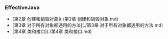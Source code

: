 ### EffectiveJava

- [第2章 创建和销毁对象](./第2章 创建和销毁对象.md)
- [第3章 对于所有对象都通用的方法](./第3章 对于所有对象都通用的方法.md)
- [第4章 类和接口](./第4章 类和接口.md)